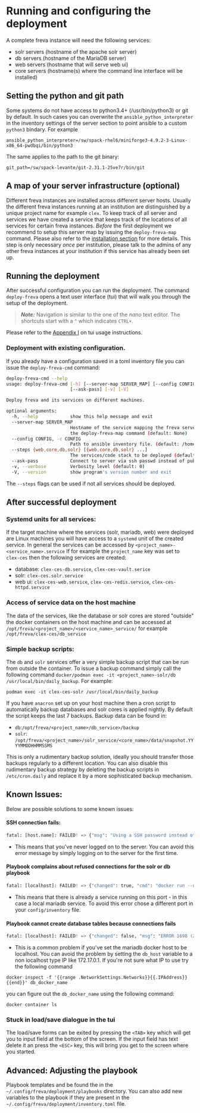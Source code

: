 # Running and configuring the deployment
A complete freva instance will need the following services:

- solr servers (hostname of the apache solr server)
- db servers (hostname of the MariaDB server)
- web servers (hostname that will serve web ui)
- core servers (hostname(s) where the command line interface will be installed)

## Setting the python and git path
Some systems do not have access to python3.4+ (/usr/bin/python3) or git by default.
In such cases you can overwrite the `ansible_python_interpreter` in the inventory
settings of the server section to point ansible to a custom `python3` bindary. For example

```
ansible_python_interpreter=/sw/spack-rhel6/miniforge3-4.9.2-3-Linux-x86_64-pwdbqi/bin/python3
```

The same applies to the path to the git binary:

```
git_path=/sw/spack-levante/git-2.31.1-25ve7r/bin/git
```
## A map of your server infrastructure (optional)
Different freva instances are installed across different server hosts. Usually
the different freva instances running at an institution are distinguished by
a unique project name for example `clex`.
To keep track of all server and services we have created a service that keeps
track of the locations of all services for certain freva instances.
*Before* the first deployment we recommend to setup this server map by issuing
the `deploy-freva-map` command. Please also refer to the [installation section](Installation.html#setting-up-a-service-that-maps-the-server-structure)
for more details. This step is only necessary *once* per institution, please talk
to the admins of any other freva instances at your institution if this service
has already been set up.


## Running the deployment
After successful configuration you can run the deployment.
The command `deploy-freva` opens a text user interface (tui) that will walk
you through the setup of the deployment.
> **_Note:_** Navigation is similar to the one of the *nano* text editor.
The shortcuts start with a `^` which indicates `CTRL+`.

Please refer to the [Appendix I](TuiHowto.html) on tui usage instructions.

### Deployment with existing configuration.
If you already have a configuration saved in a toml inventory file you can
issue the `deploy-freva-cmd` command:

```bash
deploy-freva-cmd --help
usage: deploy-freva-cmd [-h] [--server-map SERVER_MAP] [--config CONFIG] [--steps {web,core,db,solr} [{web,core,db,solr} ...]]
                        [--ask-pass] [-v] [-V]

Deploy freva and its services on different machines.

optional arguments:
  -h, --help            show this help message and exit
  --server-map SERVER_MAP
                        Hostname of the service mapping the freva server archtiecture, Note: you can create a server map by running
                        the deploy-freva-map command (default: None)
  --config CONFIG, -c CONFIG
                        Path to ansible inventory file. (default: /home/wilfred/.config/freva/deployment/inventory.toml)
  --steps {web,core,db,solr} [{web,core,db,solr} ...]
                        The services/code stack to be deployed (default: ['db', 'solr', 'web', 'core'])
  --ask-pass            Connect to server via ssh passwd instead of public key. (default: False)
  -v, --verbose         Verbosity level (default: 0)
  -V, --version         show program's version number and exit
```

The `--steps` flags can be used if not all services should be deployed.

## After successful deployment

### Systemd units for all services:
If the target machine where the services (solr, mariadb, web) were deployed
are Linux machines you will have access to a `systemd` unit of the created
service. In general the services can be accessed by `<project_name>-<service_name>.service`
If for example the `project_name` key was set to `clex-ces` then the following services
are created:

- database: `clex-ces-db.service`, `clex-ces-vault.serice`
- solr: `clex-ces.solr.service`
- web ui: `clex-ces-web.service`, `clex-ces-redis.service`, `clex-ces-httpd.service`

### Access of service data on the host machine
The data of the services, like the database or solr cores are stored "outside"
the docker containers on the host machine and can be accessed at
`/opt/freva/<project_name>/<service_name>_service/` for example
`/opt/freva/clex-ces/db_service`


### Simple backup scripts:
The `db` and `solr` services offer a very simple backup script that can
be run from outside the container. To issue a backup command simply call the
following command `docker/podman exec -it <project_name>-solr/db /usr/local/bin/daily_backup`.
For example:

```
podman exec -it clex-ces-solr /usr/local/bin/daily_backup
```

If you have `anacron` set up on your host machine then a cron script to
automatically backup databases and solr cores is applied nightly.
By default the script keeps the last 7 backups. Backup data can be found in:

- `db`:`/opt/freva/<project_name>/db_service>/backup`
- `solr`: `/opt/freva/<project_name>/solr_service/<core_name>/data/snapshot.YYYYMMDDHHMMSSMS`

This is only a rudimentary backup solution, ideally you should transfer those
backups regularly to a different location. You can also disable this
rudimentary backup strategy by deleting the backup scripts in `/etc/cron.daily`
and replace it by a more sophisticated backup mechanism.


## Known Issues:
Below are possible solutions to some known issues:

#### SSH connection fails:

```python
fatal: [host.name]: FAILED! => {"msg": "Using a SSH password instead of a key is not possible because Host Key checking is enabled and sshpass does not support this.  Please add this host's fingerprint to your known_hosts file to manage this host."}
```
- This means that you've never logged on to the server. You can avoid this error message by simply logging on to the server for the first time.

#### Playbook complains about refused connections for the solr or db playbook

```python
fatal: [localhost]: FAILED! => {"changed": true, "cmd": "docker run --name \"test_ces_db\" -e MYSQL_ROOT_PASSWORD=\"T3st\" -p \"3306\":3306 -d docker.io/library/mariadb", "delta": "0:00:00.229695", "end": "2021-05-27 16:10:58.553280", "msg": "non-zero return code", "rc": 125, "start": "2021-05-27 16:10:58.323585", "stderr": "docker: Error response from daemon: driver failed programming external connectivity on endpoint test_ces_db (d106bf1fe310a2ae0e012685df5a897874c61870c5241f7a2af2c4ce461794c2): Error starting userland proxy: listen tcp4 0.0.0.0:3306: bind: address already in use.", "stderr_lines": ["docker: Error response from daemon: driver failed programming external connectivity on endpoint test_ces_db (d106bf1fe310a2ae0e012685df5a897874c61870c5241f7a2af2c4ce461794c2): Error starting userland proxy: listen tcp4 0.0.0.0:3306: bind: address already in use."], "stdout": "895ba35cdf5dcf2d4ec86997aedf0637bf4020f2e9d3e5775221966dcfb820a5", "stdout_lines": ["895ba35cdf5dcf2d4ec86997aedf0637bf4020f2e9d3e5775221966dcfb820a5"]}
```
- This means that there is already a service running on this port - in this case a local mariadb service. To avoid this error chose a different port in your `config/inventory` file.

#### Playbook cannot create database tables because connections fails

```python
fatal: [localhost]: FAILED! => {"changed": false, "msg": "ERROR 1698 (28000): Access denied for user 'root'@'localhost'\n"}
```
- This is a common problem if you've set the mariadb docker host to be localhost. You can avoid the problem by setting the `db_host` variable to a non localhost type IP like 172.17.0.1. If you're not sure what IP to use try the following command
```
docker inspect -f '{{range .NetworkSettings.Networks}}{{.IPAddress}}{{end}}' db_docker_name
```
you can figure out the `db_docker_name` using the following command:
```
docker container ls
```

### Stuck in load/save dialogue in the tui
The load/save forms can be exited by pressing the `<TAB>` key
which will get you to input field at the bottom of the screen. If the input
field has text delete it an press the `<ESC>` key, this will bring you get to
the screen where you started.



## Advanced: Adjusting the playbook
Playbook templates and be found the in the `~/.config/freva/deployment/playbooks` directory.
You can also add new variables to the playbook if they are present in the
`~/.config/freva/deployment/inventory.toml` file.
